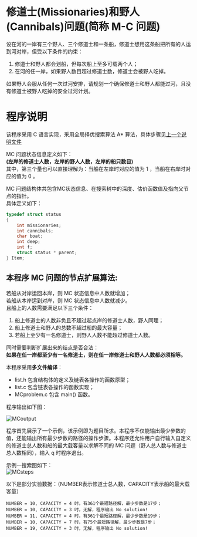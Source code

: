 # 修道士(Missionaries)和野人(Cannibals)问题(简称 M-C 问题)
设在河的一岸有三个野人、三个修道士和一条船，修道士想用这条船把所有的人运到河对岸，但受以下条件的约束：  
1. 修道士和野人都会划船，但每次船上至多可载两个人；  
2. 在河的任一岸，如果野人数目超过修道士数，修道士会被野人吃掉。  

如果野人会服从任何一次过河安排，请规划一个确保修道士和野人都能过河，且没有修道士被野人吃掉的安全过河计划。

# 程序说明
该程序采用 C 语言实现，采用全局择优搜索算法 A\* 算法，具体步骤见[上一个说明文件](https://github.com/KevinNum1/IntelligentSearch/blob/master/README.md)  

MC 问题状态信息定义如下：  
**(左岸的修道士人数，左岸的野人人数，左岸的船只数目)**  
其中，第三个量也可以直接理解为：当船在左岸时对应的值为 1 ，当船在右岸时对应的值为 0 。  

MC 问题结构体共包含MC状态信息、在搜索树中的深度、估价函数值及指向父节点的指针。  
具体定义如下：  
```c
typedef struct status
{
	int missionaries;
	int cannibals;
	char boat;
	int deep;
	int f;
	struct status * parent;
} Item;
```

## 本程序 MC 问题的节点扩展算法:  
若船从对岸运回本岸，则 MC 状态信息中人数就增加；  
若船从本岸运到对岸，则 MC 状态信息中人数就减少。  
且船上的人数需要满足以下三个条件：  
1. 船上修道士的人数非负且不超过起点岸的修道士人数，野人同理；  
2. 船上修道士和野人的总数不超过船的最大容量；  
3. 若船上至少有一名修道士，则野人人数不能超过修道士人数。

同时需要判断扩展出来的结点是否合法：  
**如果在任一岸都至少有一名修道士，则在任一岸修道士和野人人数都必须相等。**  

本程序采用**多文件编译**：  
* list.h 包含结构体的定义及链表各操作的函数原型；  
* list.c 包含链表各操作的函数实现；  
* MCproblem.c 包含 main() 函数。  

程序输出如下图：  

![MCoutput](https://github.com/KevinNum1/IntelligentSearch/blob/master/images/MCoutput.png)  

程序首先展示了一个示例，该示例即为题目所求。本程序不仅能输出最少步数的值，还能输出所有最少步数的路径的操作步骤。本程序还允许用户自行输入自定义的修道士总人数和船的最大载客量以求解不同的 MC 问题（野人总人数与修道士总人数相同），输入 q 时程序退出。  

示例一搜索图如下：  
![MCsteps](https://github.com/KevinNum1/IntelligentSearch/blob/master/images/MCsteps.png)  

以下是部分实验数据：（NUMBER表示修道士总人数，CAPACITY表示船的最大载客量）  
```
NUMBER = 10, CAPACITY = 4 时，有361个最短路径解，最少步数是17步；  
NUMBER = 10, CAPACITY = 3 时，无解，程序输出 No solution!  
NUMBER = 11, CAPACITY = 4 时，有361个最短路径解，最少步数是19步；  
NUMBER = 10, CAPACITY = 7 时，有75个最短路径解，最少步数是7步；  
NUMBER = 19, CAPACITY = 3 时，无解，程序输出 No solution!  
```
